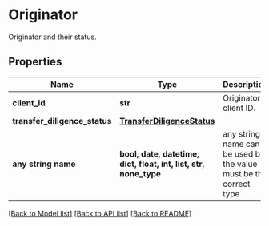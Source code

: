 # Originator

Originator and their status.

## Properties
Name | Type | Description | Notes
------------ | ------------- | ------------- | -------------
**client_id** | **str** | Originator’s client ID. | 
**transfer_diligence_status** | [**TransferDiligenceStatus**](TransferDiligenceStatus.md) |  | 
**any string name** | **bool, date, datetime, dict, float, int, list, str, none_type** | any string name can be used but the value must be the correct type | [optional]

[[Back to Model list]](../README.md#documentation-for-models) [[Back to API list]](../README.md#documentation-for-api-endpoints) [[Back to README]](../README.md)


